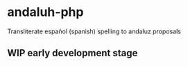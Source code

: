 # andaluh-php
Transliterate español (spanish) spelling to andaluz proposals

## WIP early development stage